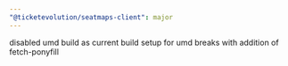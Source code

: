 ```yaml
---
"@ticketevolution/seatmaps-client": major
---
```


disabled umd build as current build setup for umd breaks with addition of fetch-ponyfill
